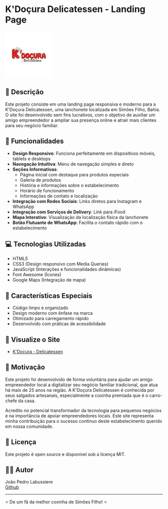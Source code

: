 # K'Doçura Delicatessen - Landing Page

![K'Doçura Logo](/images/kdocura-logo.jpg)

## 📝 Descrição

Este projeto consiste em uma landing page responsiva e moderno para a K'Doçura Delicatessen, uma lanchonete localizada em Simões Filho, Bahia. O site foi desenvolvido sem fins lucrativos, com o objetivo de auxiliar um amigo empreendedor a ampliar sua presença online e atrair mais clientes para seu negócio familiar.

## 🚀 Funcionalidades

- **Design Responsivo**: Funciona perfeitamente em dispositivos móveis, tablets e desktops
- **Navegação Intuitiva**: Menu de navegação simples e direto
- **Seções Informativas**:
  - Página inicial com destaque para produtos especiais
  - Galeria de produtos
  - História e informações sobre o estabelecimento
  - Horário de funcionamento
  - Informações de contato e localização
- **Integração com Redes Sociais**: Links diretos para Instagram e WhatsApp
- **Integração com Serviços de Delivery**: Link para iFood
- **Mapa Interativo**: Visualização da localização física da lanchonete
- **Botão Flutuante de WhatsApp**: Facilita o contato rápido com o estabelecimento

## 💻 Tecnologias Utilizadas

- HTML5
- CSS3 (Design responsivo com Media Queries)
- JavaScript (Interações e funcionalidades dinâmicas)
- Font Awesome (Ícones)
- Google Maps (Integração de mapa)

## 🌟 Características Especiais

- Código limpo e organizado
- Design moderno com ênfase na marca
- Otimizado para carregamento rápido
- Desenvolvido com práticas de acessibilidade


## 📱 Visualize o Site

- [K'Doçura - Delicatessen](https://k-docura-delicatessen-landin-git-6a5cb5-jplabussierefs-projects.vercel.app/)

## 🤝 Motivação

Este projeto foi desenvolvido de forma voluntária para ajudar um amigo empreendedor local a digitalizar seu negócio familiar tradicional, que atua há mais de 25 anos na região. A K'Doçura Delicatessen é conhecida por seus salgados artesanais, especialmente a coxinha premiada que é o carro-chefe da casa.

Acredito no potencial transformador da tecnologia para pequenos negócios e na importância de apoiar empreendedores locais. Este site representa minha contribuição para o sucesso contínuo deste estabelecimento querido em nossa comunidade.

## 📄 Licença

Este projeto é open source e disponível sob a licença MIT.

## 👨‍💻 Autor

João Pedro Labussiere  
[Github](https://github.com/JPLabussiereF)

---

⭐️ De um fã da melhor coxinha de Simões Filho! ⭐️